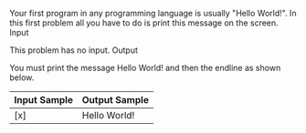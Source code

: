 Your first program in any programming language is usually "Hello World!". In this first problem all you have to do is print this message on the screen.
Input

This problem has no input.
Output

You must print the message Hello World! and then the endline as shown below.

Input Sample | Output Sample
--- | --- 
 [x] | Hello World! 